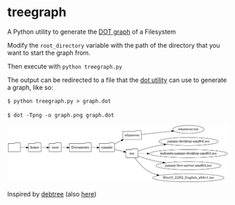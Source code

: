 # treegraph
A Python utility to generate the [DOT graph](https://en.wikipedia.org/wiki/DOT_(graph_description_language)) of a Filesystem

Modify the `root_directory` variable with the path of the directory that you want to start the graph from.

Then execute with `python treegraph.py`

The output can be redirected to a file that the [dot utility](https://tracker.debian.org/pkg/graphviz) can use to generate a graph, like so:

```shell
$ python treegraph.py > graph.dot

$ dot -Tpng -o graph.png graph.dot

```

![A sample graph png](graph.png)

Inspired by [debtree](https://salsa.debian.org/debian/debtree) (also [here](https://tracker.debian.org/pkg/debtree))
